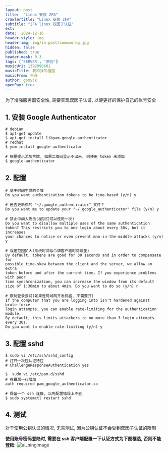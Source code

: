 ```yaml
---
layout: post
title:  "Linux 安装 2FA"
crawlertitle: "Linux 安装 2FA"
subtitle: "2FA linux 双因子认证"
ext:
date:  2024-12-16
header-style: img
header-img: img/in-post/common-bg.jpg
hidden: false
published: true
header-mask: 0.3
tags: ['SERVER', '原创']
musicUri: 1392990601
musicTitle: 我和我的祖国
musicFrom: 王菲
author: gomyck
openPay: true
---
```


为了增强服务器安全性, 需要实现双因子认证, 以便更好的保护自己的账号安全

## 1. 安装 Google Authenticator

```shell
# debian
$ apt-get update
$ apt-get install libpam-google-authenticator
# redhat
$ yum install google-authenticator

# 根据提示添加令牌, 如果二维码显示不出来, 则使用 token 来添加
$ google-authenticator
```

## 2. 配置

```text
# 基于时间生成的令牌
Do you want authentication tokens to be time-based (y/n) y

# 是否更新你的 "~/.google_authenticator" 文件？
Do you want me to update your "~/.google_authenticator" file (y/n) y

# 禁止中间人攻击(秘钥只可以使用一次)
Do you want to disallow multiple uses of the same authentication
token? This restricts you to one login about every 30s, but it increases
your chances to notice or even prevent man-in-the-middle attacks (y/n) y

# 误差范围扩大(系统时间与令牌客户端时间误差)
By default, tokens are good for 30 seconds and in order to compensate for
possible time-skew between the client and the server, we allow an extra
token before and after the current time. If you experience problems with poor
time synchronization, you can increase the window from its default
size of 1:30min to about 4min. Do you want to do so (y/n) n

# 限制登录尝试(如果是局域网开发机器, 不需要开)
If the computer that you are logging into isn't hardened against brute-force
login attempts, you can enable rate-limiting for the authentication module.
By default, this limits attackers to no more than 3 login attempts every 30s.
Do you want to enable rate-limiting (y/n) y

```

## 3. 配置 sshd

```shell
$ sudo vi /etc/ssh/sshd_config
# 打开一次性认证特性
# ChallengeResponseAuthentication yes

$  sudo vi /etc/pam.d/sshd
# 在最后一行增加
auth required pam_google_authenticator.so

# 保留一个 ssh 连接, 以免配置错误上不去
$ sudo systemctl restart sshd
```

## 4. 测试

对于使用公钥认证的情况, 无需测试, 因为公钥认证不会受到双因子认证的限制

**使用账号密码登陆时, 需要在 ssh 客户端配置一下认证方式为下图框选, 否则不能登陆:**
![ai_ningimage](https://cdn.jsdelivr.net/gh/mzxc/picx-images-hosting@master/20241216/ai_ningimage.6m3yhc5rau.jpg)

